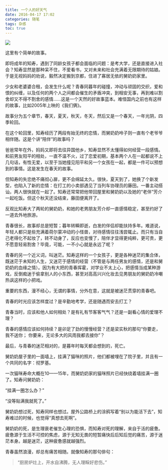 ```yaml
---
title: 一个人的好天气
date: 2016-04-17 17:02
categories: 随笔
tags: 杂感
toc: true
---
```

![](http://upload-images.jianshu.io/upload_images/29336-cbfcf09111f23aa9.png?imageMogr2/auto-orient/strip%7CimageView2/2/w/1240)

这里有个简单的故事。

即将成年的知寿，遇到了同龄女孩子都会面临的问题：是考大学，还是直接进入社会？知寿显然是那种呆不住，不爱看书，又对未来和社会充满着无限期待的姑娘。于是无视妈妈的劝说，毅然决定搬到京都，住进了寡居无依的舅奶奶家里。

少女和老婆婆合租，会发生什么呢？青春同暮年的碰撞，冲动与顽固的交织，爱和恨的纠缠，以及任何的两个人之间都会催生的矛盾冲突，到相安无事，再到难以割舍却又不得不割舍的感情……这是一个天然的好故事蓝本。难怪国内之前也有这样的故事，比如2005年上映的《我们俩》。

故事分为五个章节，春天，夏天，秋天，冬天，然后又是一个春天，一年光阴，四季轮回。

在这个轮回里，知寿经历了两段有始无终的恋情，而舅奶奶呤子则一直有个老爷爷相伴随。这是个讲“陪伴”的故事吗？

爸爸常年在外，妈妈又即将去往异国他乡，知寿显然不太懂得如何经营一段感情。和前男友阳平的相处，一直不温不火，过了恋爱初期，基本两个人在一起都说不上几句话，有性无爱，以至于当她撞见阳平和另一个女孩在一起，都是一件可以预想到的事情。这是发生在春天的故事。

但知寿的失恋绝不痛彻心扉，更不会绵延太久。很快，夏天到了，她换了个新发型，也陷入了新的恋情：在打工的小卖部遇见了当列车协理员的藤田。一番主动搭讪，两人很快就在一起了。知寿还常常把他带回屋里和舅奶奶以及她的“老伴”芳介一起吃饭。但这个秋天还没结束，藤田便离开了。

反观比知寿大了两轮的舅奶奶，和她的老男朋友芳介却一直感情稳定，甚至约好了一道去外地旅游。

青春很长，故事却总是短暂；暮年转瞬即逝，白发的伴侣却能扶持多年。难道说，年轻人都只是些充满着荷尔蒙冲动的小怪兽，对待感情往往浅尝辄止。而只有当自己老得化不起妆了，转不动身了，反应也变慢了，陪伴才显得更纯粹，更可贵，更不愿意轻易割舍？毕竟，可能，一不小心就是永远了呢？

青春的另一个近义词，叫迷茫。知寿这样的一个女孩子，更是各种迷茫的集合体，既迷茫于未知的人生，又迷茫于感情的经营（不管是与两任男友的感情，还是和舅奶奶的血缘之情）。因为有大把的青春挥霍，对学业不太上心，把感情当成某种游戏，反倒痴迷于偷拿别人的小东西，甚至对高高兴兴化妆去见男朋友的舅奶奶冷嘲热讽这样的小把戏。

重要的东西，漫不经心，无谓的事情，分外在意，这就是被迷茫贯穿的青春吧。

青春的时光应该怎样度过？是辛勤地考学，还是随遇而安去打工？

青春当时，应该和他人如何相处？是有礼有节客客气气？还是一副看心情的爱理不理？

青春的感情应该如何持续？是卯足了劲的慢慢经营？还是梁实秋的那句“你要走，我不送你； 你要来，无论多大的风雨我都去接你”？

最后，与青春的迷茫相对的，是暮年时每天都会想到的，死亡。

舅奶奶屋子里的一面墙上，挂满了猫咪的照片，他们都被埋在了院子里，并且有一个共同的名字：彻罗基。

一次猫咪寿命大概在10——15年，而舅奶奶家的猫咪照片已经快绕着墙挂满一圈了。知寿问舅奶奶：

“挂满一圈怎么办？”

“没等贴满我就死了。”

舅奶奶想过死，知寿同样也想过。屋外公路桥上的涂鸦写着“别以为能活下去”，知寿难过的时候，也觉得“真想去死啊”。

舅奶奶的死，是生理衰老催生心理的恐惧，而知寿对死的理解，来自于活的疲惫。疲惫源于生活不可控的焦虑，源于无知无畏的短暂痛快后后知后觉的痛苦，源于迷茫本身。越是迷茫，这种疲惫感就越强烈。

青春虽然浪漫，却总有痛苦相随。就像知寿的那句俳句：

>“厨房炉灶上，开水自沸腾，无人理睬好悲伤。”
